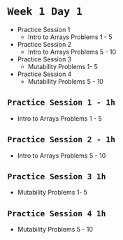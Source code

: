 
# `Week 1 Day 1`

- Practice Session 1
  - Intro to Arrays Problems 1 - 5
- Practice Session 2
  - Intro to Arrays Problems 5 - 10
- Practice Session 3
  - Mutability Problems 1- 5
- Practice Session 4
  - Mutability Problems 5 - 10


## `Practice Session 1 - 1h`

- Intro to Arrays Problems 1 - 5

## `Practice Session 2 - 1h`

- Intro to Arrays Problems 5 - 10

## `Practice Session 3 1h`

- Mutability Problems 1- 5

## `Practice Session 4 1h`

- Mutability Problems 5 - 10
